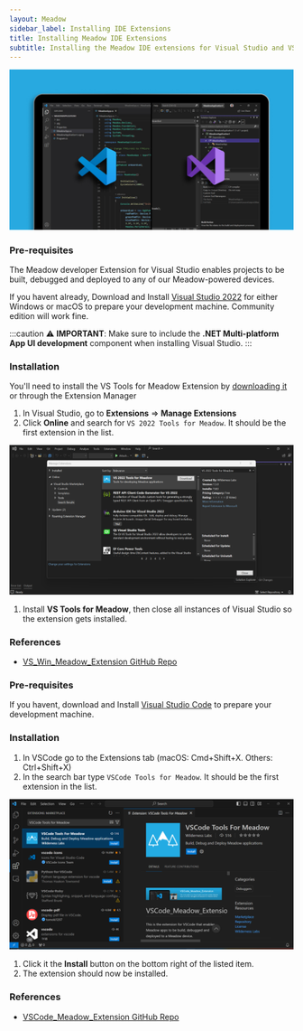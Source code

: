 ```yaml
---
layout: Meadow
sidebar_label: Installing IDE Extensions
title: Installing Meadow IDE Extensions
subtitle: Installing the Meadow IDE extensions for Visual Studio and VS Code.
---
```


![](wildernesslabs_meadow_extensions_getting_started.jpg)

<Tabs groupId="ide">
  <TabItem value="visualstudio2022" label="Visual Studio 2022" default>


### Pre-requisites

The Meadow developer Extension for Visual Studio enables projects to be built, debugged and deployed to any of our Meadow-powered devices.

If you havent already, Download and Install [Visual Studio 2022](https://visualstudio.microsoft.com/) for either Windows or macOS to prepare your development machine. Community edition will work fine.

:::caution
⚠️ **IMPORTANT**: Make sure to include the **.NET Multi-platform App UI development** component when installing Visual Studio.
:::

### Installation

You'll need to install the VS Tools for Meadow Extension by [downloading it](https://marketplace.visualstudio.com/items?itemName=WildernessLabs.vsmeadow2022) or through the Extension Manager

1. In Visual Studio, go to **Extensions** =&gt; **Manage Extensions**
1. Click **Online** and search for `VS 2022 Tools for Meadow`. It should be the first extension in the list.

  ![vscode meadow extension](vs2022-extension-marketplace.png)

1. Install **VS Tools for Meadow**, then close all instances of Visual Studio so the extension gets installed.

### References

* [VS_Win_Meadow_Extension GitHub Repo](https://github.com/WildernessLabs/VS_Win_Meadow_Extension)



  </TabItem>
  <TabItem value="visualstudiocode" label="Visual Studio Code">
  

### Pre-requisites

If you havent, download and Install [Visual Studio Code](https://visualstudio.microsoft.com/) to prepare your development machine.

### Installation

1. In VSCode go to the Extensions tab (macOS: Cmd+Shift+X. Others: Ctrl+Shift+X)
1. In the search bar type `VSCode Tools for Meadow`. It should be the first extension in the list.

  ![vscode meadow extension](vscode-extension-marketplace.png)

1. Click it the **Install** button on the bottom right of the listed item.
1. The extension should now be installed.

### References

* [VSCode_Meadow_Extension GitHub Repo](https://github.com/WildernessLabs/VSCode_Meadow_Extension)


  </TabItem>
</Tabs>
